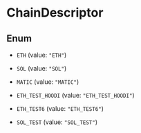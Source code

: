

# ChainDescriptor

## Enum


* `ETH` (value: `"ETH"`)

* `SOL` (value: `"SOL"`)

* `MATIC` (value: `"MATIC"`)

* `ETH_TEST_HOODI` (value: `"ETH_TEST_HOODI"`)

* `ETH_TEST6` (value: `"ETH_TEST6"`)

* `SOL_TEST` (value: `"SOL_TEST"`)



